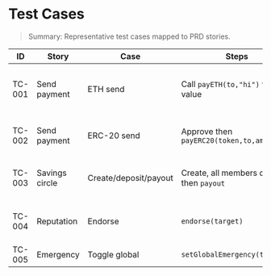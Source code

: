 # Test Cases

> Summary: Representative test cases mapped to PRD stories.

| ID | Story | Case | Steps | Expected |
|---|---|---|---|---|
| TC-001 | Send payment | ETH send | Call `payETH(to,"hi")` with value | `PaymentSent` event, recipient balance increases |
| TC-002 | Send payment | ERC-20 send | Approve then `payERC20(token,to,amt,"hi")` | `PaymentSent` event, balances move |
| TC-003 | Savings circle | Create/deposit/payout | Create, all members deposit, then `payout` | Recipient receives pot; round advances |
| TC-004 | Reputation | Endorse | `endorse(target)` | Endorsements increments, score increases |
| TC-005 | Emergency | Toggle global | `setGlobalEmergency(true)` | Emergency state true |
